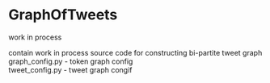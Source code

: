 # GraphOfTweets
work in process

contain work in process source code for constructing bi-partite tweet graph  
graph_config.py - token graph config  
tweet_config.py - tweet graph congif  
